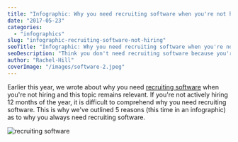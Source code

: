 ```yaml
---
title: "Infographic: Why you need recruiting software when you're not hiring"
date: "2017-05-23"
categories:
  - "infographics"
slug: "infographic-recruiting-software-not-hiring"
seoTitle: "Infographic: Why you need recruiting software when you're not hiring"
seoDescription: "Think you don't need recruiting software because you're not hiring? Wrong! Find out why you always need recruiting software in this infographic"
author: "Rachel-Hill"
coverImage: "/images/software-2.jpeg"
---
```


Earlier this year, we wrote about why you need [recruiting software](https://hirehive.com/blog/why-recruiting-software-when-not-hiring/) when you're not hiring and this topic remains relevant. If you're not actively hiring 12 months of the year, it is difficult to comprehend why you need recruiting software. This is why we've outlined 5 reasons (this time in an infographic) as to why you always need recruiting software.

![recruiting software](/images/recruiting-software-when-not-hiring-800x2000.png)

